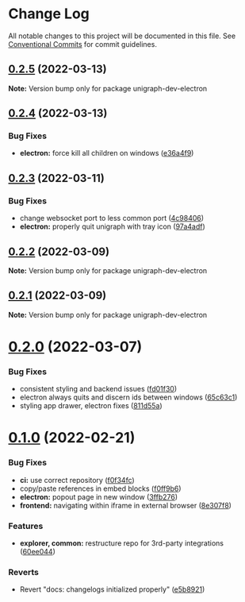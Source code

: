 # Change Log

All notable changes to this project will be documented in this file.
See [Conventional Commits](https://conventionalcommits.org) for commit guidelines.

## [0.2.5](https://github.com/unigraph-dev/unigraph-dev/compare/v0.2.4...v0.2.5) (2022-03-13)

**Note:** Version bump only for package unigraph-dev-electron





## [0.2.4](https://github.com/unigraph-dev/unigraph-dev/compare/v0.2.3...v0.2.4) (2022-03-13)


### Bug Fixes

* **electron:** force kill all children on windows ([e36a4f9](https://github.com/unigraph-dev/unigraph-dev/commit/e36a4f90063ddc6fdea83bdaad0f7be82079c502))





## [0.2.3](https://github.com/unigraph-dev/unigraph-dev/compare/v0.2.2...v0.2.3) (2022-03-11)


### Bug Fixes

* change websocket port to less common port ([4c98406](https://github.com/unigraph-dev/unigraph-dev/commit/4c98406dae11819ec8a45be8acd53d2d2dd2e162))
* **electron:** properly quit unigraph with tray icon ([97a4adf](https://github.com/unigraph-dev/unigraph-dev/commit/97a4adf377c5e31c813bd7696524f7eb1278893d))





## [0.2.2](https://github.com/unigraph-dev/unigraph-dev/compare/v0.2.1...v0.2.2) (2022-03-09)

**Note:** Version bump only for package unigraph-dev-electron





## [0.2.1](https://github.com/unigraph-dev/unigraph-dev/compare/v0.2.0...v0.2.1) (2022-03-09)

**Note:** Version bump only for package unigraph-dev-electron





# [0.2.0](https://github.com/TheExGenesis/unigraph-dev/compare/v0.1.0...v0.2.0) (2022-03-07)


### Bug Fixes

* consistent styling and backend issues ([fd01f30](https://github.com/TheExGenesis/unigraph-dev/commit/fd01f30c684aac116cb3b8290ca962d17a567452))
* electron always quits and discern ids between windows ([65c63c1](https://github.com/TheExGenesis/unigraph-dev/commit/65c63c1176f81abfebe81a2e3aa313032aef8afb))
* styling app drawer, electron fixes ([811d55a](https://github.com/TheExGenesis/unigraph-dev/commit/811d55a04823920c8d53a1ee9df2f8ad43fe6419))





# [0.1.0](https://github.com/TheExGenesis/unigraph-dev/compare/v0.1.10...v0.1.0) (2022-02-21)


### Bug Fixes

* **ci:** use correct repository ([f0f34fc](https://github.com/TheExGenesis/unigraph-dev/commit/f0f34fce8ec4eb918805e9b63d9c3245d2baf0c3))
* copy/paste references in embed blocks ([f0ff9b6](https://github.com/TheExGenesis/unigraph-dev/commit/f0ff9b633f0282348425fb909a3f5d768a54b86d))
* **electron:** popout page in new window ([3ffb276](https://github.com/TheExGenesis/unigraph-dev/commit/3ffb276ad0b37b0f1a54ebce1364ded8e8dcc2a1))
* **frontend:** navigating within iframe in external browser ([8e307f8](https://github.com/TheExGenesis/unigraph-dev/commit/8e307f8246e55909ef93a3600bb567d518431b53))


### Features

* **explorer, common:** restructure repo for 3rd-party integrations ([60ee044](https://github.com/TheExGenesis/unigraph-dev/commit/60ee0440e104163a280a6bbf6ecafeaf74f30945))


### Reverts

* Revert "docs: changelogs initialized properly" ([e5b8921](https://github.com/TheExGenesis/unigraph-dev/commit/e5b89215d19fb7478cd76898e6473544f21c773e))
